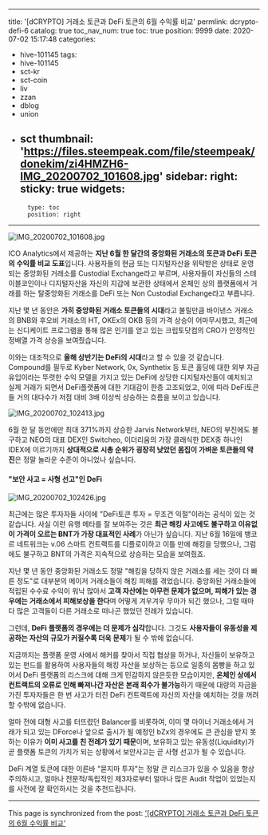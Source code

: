 
---
title: '[dCRYPTO] 거래소 토큰과 DeFi 토큰의 6월 수익률 비교'
permlink: dcrypto-defi-6
catalog: true
toc_nav_num: true
toc: true
position: 9999
date: 2020-07-02 15:17:48
categories:
- hive-101145
tags:
- hive-101145
- sct-kr
- sct-coin
- liv
- zzan
- dblog
- union
- sct
thumbnail: 'https://files.steempeak.com/file/steempeak/donekim/zi4HMZH6-IMG_20200702_101608.jpg'
sidebar:
    right:
        sticky: true
widgets:
    -
        type: toc
        position: right
---


![IMG_20200702_101608.jpg](https://files.steempeak.com/file/steempeak/donekim/zi4HMZH6-IMG_20200702_101608.jpg)

ICO Analytics에서 제공하는 **지난 6월 한 달간의 중앙화된 거래소의 토큰과 DeFi 토큰의 수익률 비교 도표**입니다. 사용자들의 현금 또는 디지털자산을 위탁받은 상태로 운영되는 중앙화된 거래소를 Custodial Exchange라고 부르며, 사용자들이 자신들의 스테이블코인이나 디지털자산을 자신의 지갑에 보관한 상태에서 온체인 상의 플랫폼에서 거래를 하는 탈중앙화된 거래소를 DeFi 또는 Non Custodial Exchange라고 부릅니다.

지난 몇 년 동안은 **가히 중앙화된 거래소 토큰들의 시대**라고 불릴만큼 바이낸스 거래소의 BNB와 후오비 거래소의 HT, OKEx의 OKB 등의 가격 상승이 어마무시했고, 최근에는 신디케이트 프로그램을 통해 많은 인기를 얻고 있는 크립토닷컴의 CRO가 안정적인 정배열 가격 상승을 보여줬습니다.

이와는 대조적으로 **올해 상반기는 DeFi의 시대**라고 할 수 있을 것 같습니다. Compound를 필두로 Kyber Network, 0x, Synthetix 등 토큰 홀딩에 대한 외부 자금 유입이라는 뚜렷한 수익 모델을 가지고 있는 DeFi에 상당한 디지털자산들이 예치되고 실제 거래가 되면서 DeFi플랫폼에 대한 기대감이 한층 고조되었고, 이에 따라 DeFi토큰들 거의 대다수가 저점 대비 3배 이상씩 상승하는 흐름을 보이고 있습니다. 


![IMG_20200702_102413.jpg](https://files.steempeak.com/file/steempeak/donekim/kvwqtEdm-IMG_20200702_102413.jpg)

6월 한 달 동안에만 최대 371%까지 상승한 Jarvis Network부터, NEO의 부진에도 불구하고 NEO의 대표 DEX인 Switcheo, 이더리움의 가장 클래식한 DEX중 하나인 IDEX에 이르기까지 **상대적으로 시총 순위가 굉장히 낮았던 몸집이 가벼운 토큰들의 약진**은 정말 놀라운 수준이 아니었나 싶습니다.

#### "보안 사고 = 사형 선고"인 DeFi 


![IMG_20200702_102426.jpg](https://files.steempeak.com/file/steempeak/donekim/9id9H6wi-IMG_20200702_102426.jpg)

최근에는 많은 투자자들 사이에 "DeFi토큰 투자 = 무조건 익절"이라는 공식이 있는 것 같습니다. 사실 이런 유행 메타를 잘 보여주는 것은 **최근 해킹 사고에도 불구하고 이유없이 가격이 오르는 BNT가 가장 대표적인 사례**가 아닌가 싶습니다. 지난 6월 16일에 뱅코르 네트워크는 v.06 스마트 컨트랙트를 디플로이하고 이틀 만에 해킹을 당했으나, 그럼에도 불구하고 BNT의 가격은 지속적으로 상승하는 모습을 보여줬죠.

지난 몇 년 동안 중앙화된 거래소도 정말 "해킹을 당하지 않은 거래소를 세는 것이 더 빠른 정도"로 대부분의 메이저 거래소들이 해킹 피해를 겪었습니다. 중앙화된 거래소들에 적립된 수수료 수익이 워낙 많아서 **고객 자산에는 아무런 문제가 없으며, 피해가 있는 경우에는 거래소에서 피해보상을 한다**며 어떻게 겨우겨우 무마가 되긴 했으나, 그럴 때마다 많은 고객들이 다른 거래소로 떠나곤 했었던 전례가 있습니다.

그런데, **DeFi 플랫폼의 경우에는 더 문제가 심각**합니다. 그것도 **사용자들이 유동성을 제공하는 자산의 규모가 커질수록 더욱 문제**가 될 수 밖에 없습니다. 

지금까지는 플랫폼 운영 사에서 해커를 찾아서 직접 협상을 하거나, 자신들이 보유하고 있는 펀드를 활용하여 사용자들의 해킹 자산을 보상하는 등으로 일종의 몸빵을 하고 있어서 DeFi 플랫폼의 리스크에 대해 크게 민감하지 않은듯한 모습이지만, **온체인 상에서 컨트랙트의 오류로 인해 빠져나간 자산은 본래 회수가 불가능**하기 때문에 대량의 자금을 가진 투자자들은 한 번 사고가 터진 DeFi 컨트랙트에 자신의 자산을 예치하는 것을 꺼려할 수밖에 없습니다.

얼마 전에 대형 사고를 터뜨렸던 Balancer를 비롯하여, 이미 몇 마이너 거래소에서 거래가 되고 있는 DForce나 앞으로 출시가 될 예정인 bZx의 경우에도 큰 관심을 받지 못하는 이유가 **이미 사고를 친 전례가 있기 때문**이며, 보유하고 있는 유동성(Liquidity)가 곧 플랫폼 토큰의 가치가 되는 상황에서 보안사고는 곧 사형 선고가 될 수 있습니다.

DeFi 계열 토큰에 대한 이른바 "묻지마 투자"는 정말 큰 리스크가 있을 수 있음을 항상 주의하시고, 얼마나 전문적/독립적인 제3자로부터 얼마나 많은 Audit 작업이 있었는지를 사전에 잘 확인하시는 것을 추천드립니다.

- - -

This page is synchronized from the post: ['[dCRYPTO] 거래소 토큰과 DeFi 토큰의 6월 수익률 비교'](https://steemit.com/@donekim/dcrypto-defi-6)
